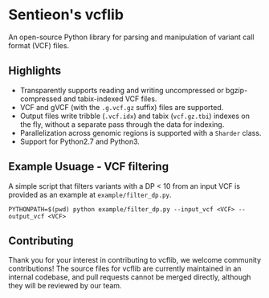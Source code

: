 # Sentieon's vcflib
An open-source Python library for parsing and manipulation of variant call
format (VCF) files.

## Highlights
- Transparently supports reading and writing uncompressed or bgzip-compressed
  and tabix-indexed VCF files.
- VCF and gVCF (with the `.g.vcf.gz` suffix) files are supported.
- Output files write tribble (`.vcf.idx`) and tabix (`vcf.gz.tbi`) indexes on
  the fly, without a separate pass through the data for indexing.
- Parallelization across genomic regions is supported with a `Sharder` class.
- Support for Python2.7 and Python3.

## Example Usuage - VCF filtering
A simple script that filters variants with a DP < 10 from an input VCF is
provided as an example at `example/filter_dp.py`.

```
PYTHONPATH=$(pwd) python example/filter_dp.py --input_vcf <VCF> --output_vcf <VCF>
```

## Contributing
Thank you for your interest in contributing to vcflib, we welcome community
contributions! The source files for vcflib are currently maintained in an
internal codebase, and pull requests cannot be merged directly, although they
will be reviewed by our team.
